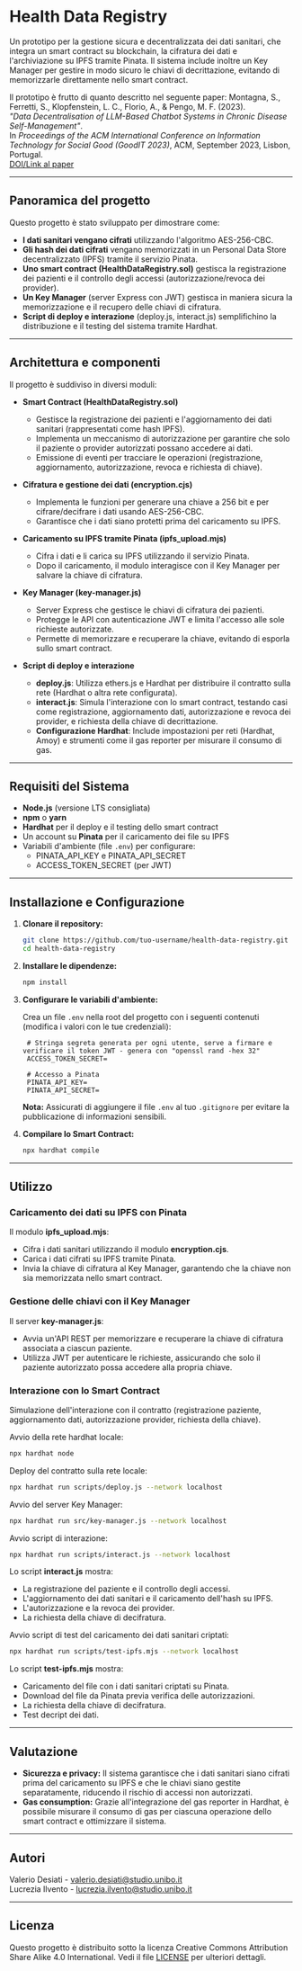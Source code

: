 # Health Data Registry

Un prototipo per la gestione sicura e decentralizzata dei dati sanitari, che integra un smart contract su blockchain, la cifratura dei dati e l'archiviazione su IPFS tramite Pinata. Il sistema include inoltre un Key Manager per gestire in modo sicuro le chiavi di decrittazione, evitando di memorizzarle direttamente nello smart contract.

Il prototipo è frutto di quanto descritto nel seguente paper:
Montagna, S., Ferretti, S., Klopfenstein, L. C., Florio, A., & Pengo, M. F. (2023).  
*"Data Decentralisation of LLM-Based Chatbot Systems in Chronic Disease Self-Management"*.  
In *Proceedings of the ACM International Conference on Information Technology for Social Good (GoodIT 2023)*, ACM, September 2023, Lisbon, Portugal.  
[DOI/Link al paper](https://dl.acm.org/doi/fullHtml/10.1145/3582515.3609536)

---

## Panoramica del progetto

Questo progetto è stato sviluppato per dimostrare come:

- **I dati sanitari vengano cifrati** utilizzando l'algoritmo AES-256-CBC.
- **Gli hash dei dati cifrati** vengano memorizzati in un Personal Data Store decentralizzato (IPFS) tramite il servizio Pinata.
- **Uno smart contract (HealthDataRegistry.sol)** gestisca la registrazione dei pazienti e il controllo degli accessi (autorizzazione/revoca dei provider).
- **Un Key Manager** (server Express con JWT) gestisca in maniera sicura la memorizzazione e il recupero delle chiavi di cifratura.
- **Script di deploy e interazione** (deploy.js, interact.js) semplifichino la distribuzione e il testing del sistema tramite Hardhat.

---

## Architettura e componenti

Il progetto è suddiviso in diversi moduli:

- **Smart Contract (HealthDataRegistry.sol)**
  - Gestisce la registrazione dei pazienti e l'aggiornamento dei dati sanitari (rappresentati come hash IPFS).
  - Implementa un meccanismo di autorizzazione per garantire che solo il paziente o provider autorizzati possano accedere ai dati.
  - Emissione di eventi per tracciare le operazioni (registrazione, aggiornamento, autorizzazione, revoca e richiesta di chiave).

- **Cifratura e gestione dei dati (encryption.cjs)**
  - Implementa le funzioni per generare una chiave a 256 bit e per cifrare/decifrare i dati usando AES-256-CBC.
  - Garantisce che i dati siano protetti prima del caricamento su IPFS.

- **Caricamento su IPFS tramite Pinata (ipfs_upload.mjs)**
  - Cifra i dati e li carica su IPFS utilizzando il servizio Pinata.
  - Dopo il caricamento, il modulo interagisce con il Key Manager per salvare la chiave di cifratura.

- **Key Manager (key-manager.js)**
  - Server Express che gestisce le chiavi di cifratura dei pazienti.
  - Protegge le API con autenticazione JWT e limita l'accesso alle sole richieste autorizzate.
  - Permette di memorizzare e recuperare la chiave, evitando di esporla sullo smart contract.

- **Script di deploy e interazione**
  - **deploy.js**: Utilizza ethers.js e Hardhat per distribuire il contratto sulla rete (Hardhat o altra rete configurata).
  - **interact.js**: Simula l'interazione con lo smart contract, testando casi come registrazione, aggiornamento dati, autorizzazione e revoca dei provider, e richiesta della chiave di decrittazione.
  - **Configurazione Hardhat**: Include impostazioni per reti (Hardhat, Amoy) e strumenti come il gas reporter per misurare il consumo di gas.

---

## Requisiti del Sistema

- **Node.js** (versione LTS consigliata)
- **npm** o **yarn**
- **Hardhat** per il deploy e il testing dello smart contract
- Un account su **Pinata** per il caricamento dei file su IPFS
- Variabili d'ambiente (file `.env`) per configurare:
  - PINATA_API_KEY e PINATA_API_SECRET
  - ACCESS_TOKEN_SECRET (per JWT)

---

## Installazione e Configurazione

1. **Clonare il repository:**

   ```bash
   git clone https://github.com/tuo-username/health-data-registry.git
   cd health-data-registry
   ```

2. **Installare le dipendenze:**

   ```bash
   npm install
   ```

3. **Configurare le variabili d'ambiente:**

   Crea un file `.env` nella root del progetto con i seguenti contenuti (modifica i valori con le tue credenziali):

   ```env
    # Stringa segreta generata per ogni utente, serve a firmare e verificare il token JWT - genera con "openssl rand -hex 32"
    ACCESS_TOKEN_SECRET=

    # Accesso a Pinata
    PINATA_API_KEY=
    PINATA_API_SECRET=
   ```

   **Nota:** Assicurati di aggiungere il file `.env` al tuo `.gitignore` per evitare la pubblicazione di informazioni sensibili.

4. **Compilare lo Smart Contract:**

   ```bash
   npx hardhat compile
   ```

---

## Utilizzo

### Caricamento dei dati su IPFS con Pinata

Il modulo **ipfs_upload.mjs**:

- Cifra i dati sanitari utilizzando il modulo **encryption.cjs**.
- Carica i dati cifrati su IPFS tramite Pinata.
- Invia la chiave di cifratura al Key Manager, garantendo che la chiave non sia memorizzata nello smart contract.

### Gestione delle chiavi con il Key Manager

Il server **key-manager.js**:

- Avvia un'API REST per memorizzare e recuperare la chiave di cifratura associata a ciascun paziente.
- Utilizza JWT per autenticare le richieste, assicurando che solo il paziente autorizzato possa accedere alla propria chiave.

### Interazione con lo Smart Contract

Simulazione dell'interazione con il contratto (registrazione paziente, aggiornamento dati, autorizzazione provider, richiesta della chiave).

Avvio della rete hardhat locale:

  ```bash
  npx hardhat node
  ```

Deploy del contratto sulla rete locale:

   ```bash
   npx hardhat run scripts/deploy.js --network localhost
   ```

Avvio del server Key Manager:

  ```bash
  npx hardhat run src/key-manager.js --network localhost
  ```

Avvio script di interazione:

  ```bash
  npx hardhat run scripts/interact.js --network localhost
  ```

Lo script **interact.js** mostra:

- La registrazione del paziente e il controllo degli accessi.
- L'aggiornamento dei dati sanitari e il caricamento dell'hash su IPFS.
- L'autorizzazione e la revoca dei provider.
- La richiesta della chiave di decifratura.

Avvio script di test del caricamento dei dati sanitari criptati:

  ```bash
  npx hardhat run scripts/test-ipfs.mjs --network localhost
  ```

Lo script **test-ipfs.mjs** mostra:

- Caricamento del file con i dati sanitari criptati su Pinata.
- Download del file da Pinata previa verifica delle autorizzazioni.
- La richiesta della chiave di decifratura.
- Test decript dei dati.

---

## Valutazione

- **Sicurezza e privacy:** Il sistema garantisce che i dati sanitari siano cifrati prima del caricamento su IPFS e che le chiavi siano gestite separatamente, riducendo il rischio di accessi non autorizzati.
- **Gas consumption:** Grazie all'integrazione del gas reporter in Hardhat, è possibile misurare il consumo di gas per ciascuna operazione dello smart contract e ottimizzare il sistema.

---

## Autori

Valerio Desiati - <valerio.desiati@studio.unibo.it> <br>
Lucrezia Ilvento - <lucrezia.ilvento@studio.unibo.it>

---

## Licenza

Questo progetto è distribuito sotto la licenza Creative Commons Attribution Share Alike 4.0 International. Vedi il file [LICENSE](LICENSE) per ulteriori dettagli.
